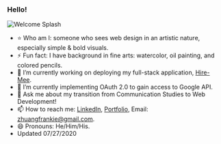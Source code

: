 ### Hello! 
![Welcome Splash](https://s3-us-west-1.amazonaws.com/frankiehliu.com/Frankie+H.+Liu+(1).png)
- :star: Who am I: someone who sees web design in an artistic nature, especially simple & bold visuals.
- ⚡ Fun fact: I have background in fine arts: watercolor, oil painting, and colored pencils.
- 🔭 I’m currently working on deploying my full-stack application, [Hire-Mee](https://github.com/hire-mee/hire-mee).
- 🌱 I’m currently implementing OAuth 2.0 to gain access to Google API.
- 💬 Ask me about my transition from Communication Studies to Web Development!
- 📫 How to reach me: [LinkedIn](https://www.linkedin.com/in/liufrankie/), [Portfolio](https://www.frankiehliu.com/), Email: zhuangfrankie@gmail.com.
- 😄 Pronouns: He/Him/His.
- Updated 07/27/2020

